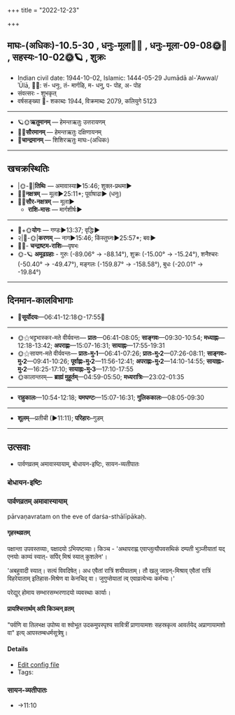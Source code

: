 +++
title = "2022-12-23"

+++
## माघः-(अधिकः)-10.5-30  ,  धनुः-मूला🌛🌌  ,  धनुः-मूला-09-08🌞🌌  ,  सहस्यः-10-02🌞🪐  ,  शुक्रः
- Indian civil date: 1944-10-02, Islamic: 1444-05-29 Jumādā al-ʾAwwal/ʾŪlā, 🌌🌞: सं- धनुः, तं- मार्गऴि, म- धनु, प- पोह, अ- पोह
- संवत्सरः - शुभकृत्
- वर्षसङ्ख्या 🌛- शकाब्दः 1944, विक्रमाब्दः 2079, कलियुगे 5123
___________________
- 🪐🌞**ऋतुमानम्** — हेमन्तऋतुः उत्तरायणम्
- 🌌🌞**सौरमानम्** — हेमन्तऋतुः दक्षिणायनम्
- 🌛**चान्द्रमानम्** — शिशिरऋतुः माघः-(अधिकः)
___________________


## खचक्रस्थितिः
- |🌞-🌛|**तिथिः** — अमावास्या►15:46; शुक्ल-प्रथमा►  
- 🌌🌛**नक्षत्रम्** — मूला►25:11*; पूर्वाषाढा► (धनुः)  
- 🌌🌞**सौर-नक्षत्रम्** — मूला►  
  - **राशि-मासः** — मार्गशीर्षः► 
___________________
- 🌛+🌞**योगः** — गण्डः►13:37; वृद्धिः►  
- २|🌛-🌞|**करणम्** — नाग►15:46; किंस्तुघ्नः►25:57*; बवः►  
- 🌌🌛- **चन्द्राष्टम-राशिः**—वृषभः  
- 🌞-🪐 **अमूढग्रहाः** - गुरुः (-89.06° → -88.14°), शुक्रः (-15.00° → -15.24°), शनैश्चरः (-50.40° → -49.47°), मङ्गलः (-159.87° → -158.58°), बुधः (-20.01° → -19.84°)
___________________


## दिनमान-कालविभागाः
- 🌅**सूर्योदयः**—06:41-12:18🌞️-17:55🌇  
___________________
- 🌞⚝भट्टभास्कर-मते वीर्यवन्तः— **प्रातः**—06:41-08:05; **साङ्गवः**—09:30-10:54; **मध्याह्नः**—12:18-13:42; **अपराह्णः**—15:07-16:31; **सायाह्नः**—17:55-19:31  
- 🌞⚝सायण-मते वीर्यवन्तः— **प्रातः-मु॰1**—06:41-07:26; **प्रातः-मु॰2**—07:26-08:11; **साङ्गवः-मु॰2**—09:41-10:26; **पूर्वाह्णः-मु॰2**—11:56-12:41; **अपराह्णः-मु॰2**—14:10-14:55; **सायाह्नः-मु॰2**—16:25-17:10; **सायाह्नः-मु॰3**—17:10-17:55  
- 🌞कालान्तरम्— **ब्राह्मं मुहूर्तम्**—04:59-05:50; **मध्यरात्रिः**—23:02-01:35  
___________________
- **राहुकालः**—10:54-12:18; **यमघण्टः**—15:07-16:31; **गुलिककालः**—08:05-09:30  
___________________
- **शूलम्**—प्रतीची (►11:11); **परिहारः**–गुडम्  
___________________

## उत्सवाः
- पार्वणव्रतम् अमावास्यायाम्, बोधायन-इष्टिः, सायन-व्यतीपातः
### बोधायन-इष्टिः
### पार्वणव्रतम् अमावास्यायाम्



pārvaṇavratam on the eve of darśa-sthālīpākaḥ.

#### गृहस्थव्रतम्
पक्षान्ता उपवस्तव्याः, पक्षादयो ऽभियष्टव्याः। किञ्च - 'अथापराह्ण एवाप्लुत्यौपवसथिकं दम्पती भुञ्जीयातां यद् एनयोः काम्यं स्यात्- सर्पिर् मिश्रं स्यात् कुशलेन'।  

'अबहुवादी स्यात्। सत्यं विवदिषेत्। अध एवैतां रात्रिं शयीयाताम्। तौ खलु जाग्रन्-मिश्राव् एवैतां रात्रिं विहरेयाताम् इतिहास-मिश्रेण वा केनचिद् वा। जुगुप्सेयातां त्व् एवाव्रत्येभ्यः कर्मभ्यः।' 

परेद्युर् होमाय सम्भारसम्भरणादयो व्यवस्थाः कार्याः।

#### प्रायश्चित्तार्थम् अपि किञ्चन् व्रतम्
"पर्वणि वा तिलभक्ष उपोष्य वा श्वोभूत उदकमुपस्पृश्य सावित्रीं प्राणायामशः सहस्रकृत्व आवर्तयेद् अप्राणायामशो वा" इत्य् आपस्तम्बधर्मसूत्रेषु।

#### Details
- [Edit config file](https://github.com/jyotisham/adyatithi/blob/master/gRhya/general/relative_event/sthAlIpAkaH_1/offset__-1/pArvaNa-vratam_30.toml)
- Tags: 


### सायन-व्यतीपातः
- →11:10
